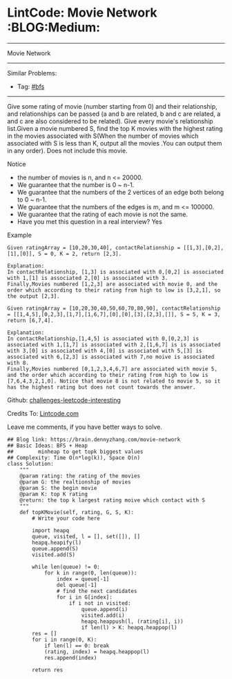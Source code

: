 # LintCode: Movie Network     :BLOG:Medium:


---

Movie Network  

---

Similar Problems:  
-   Tag: [#bfs](https://brain.dennyzhang.com/tag/bfs)

---

Give some rating of movie (number starting from 0) and their relationship, and relationships can be passed (a and b are related, b and c are related, a and c are also considered to be related). Give every movie's relationship list.Given a movie numbered S, find the top K movies with the highest rating in the movies associated with S(When the number of movies which associated with S is less than K, output all the movies .You can output them in any order). Does not include this movie.  

Notice  
-   the number of movies is n, and n <= 20000.
-   We guarantee that the number is 0 ~ n-1.
-   We guarantee that the numbers of the 2 vertices of an edge both belong to 0 ~ n-1.
-   We guarantee that the numbers of the edges is m, and m <= 100000.
-   We guarantee that the rating of each movie is not the same.
-   Have you met this question in a real interview? Yes

Example  

    Given ratingArray = [10,20,30,40], contactRelationship = [[1,3],[0,2],[1],[0]], S = 0, K = 2, return [2,3].
    
    Explanation:
    In contactRelationship, [1,3] is associated with 0,[0,2] is associated with 1,[1] is associated 2,[0] is associated with 3.
    Finally,Movies numbered [1,2,3] are associated with movie 0, and the order which according to their rating from high to low is [3,2,1], so the output [2,3].

    Given ratingArray = [10,20,30,40,50,60,70,80,90], contactRelationship = [[1,4,5],[0,2,3],[1,7],[1,6,7],[0],[0],[3],[2,3],[]], S = 5, K = 3, return [6,7,4].
    
    Explanation:
    In contactRelationship,[1,4,5] is associated with 0,[0,2,3] is associated with 1,[1,7] is associated with 2,[1,6,7] is is associated with 3,[0] is associated with 4,[0] is associated with 5,[3] is associated with 6,[2,3] is associated with 7,no moive is associated with 8.
    Finally,Movies numbered [0,1,2,3,4,6,7] are associated with movie 5, and the order which according to their rating from high to low is [7,6,4,3,2,1,0]. Notice that movie 8 is not related to movie 5, so it has the highest rating but does not count towards the answer.

Github: [challenges-leetcode-interesting](https://github.com/DennyZhang/challenges-leetcode-interesting/tree/master/movie-network)  

Credits To: [Lintcode.com](http://www.lintcode.com/en/problem/movie-network/)  

Leave me comments, if you have better ways to solve.  

    ## Blog link: https://brain.dennyzhang.com/movie-network
    ## Basic Ideas: BFS + Heap
    ##        minheap to get topk biggest values
    ## Complexity: Time O(n*log(k)), Space O(n)
    class Solution:
        """
        @param rating: the rating of the movies
        @param G: the realtionship of movies
        @param S: the begin movie
        @param K: top K rating 
        @return: the top k largest rating moive which contact with S
        """
        def topKMovie(self, rating, G, S, K):
            # Write your code here
    
            import heapq
            queue, visited, l = [], set([]), []
            heapq.heapify(l)
            queue.append(S)
            visited.add(S)
    
            while len(queue) != 0:
                for k in range(0, len(queue)):
                    index = queue[-1]
                    del queue[-1]
                    # find the next candidates
                    for i in G[index]:
                        if i not in visited:
                            queue.append(i)
                            visited.add(i)
                            heapq.heappush(l, (rating[i], i))
                            if len(l) > K: heapq.heappop(l)
            res = []
            for i in range(0, K):
                if len(l) == 0: break
                (rating, index) = heapq.heappop(l)
                res.append(index)
    
            return res